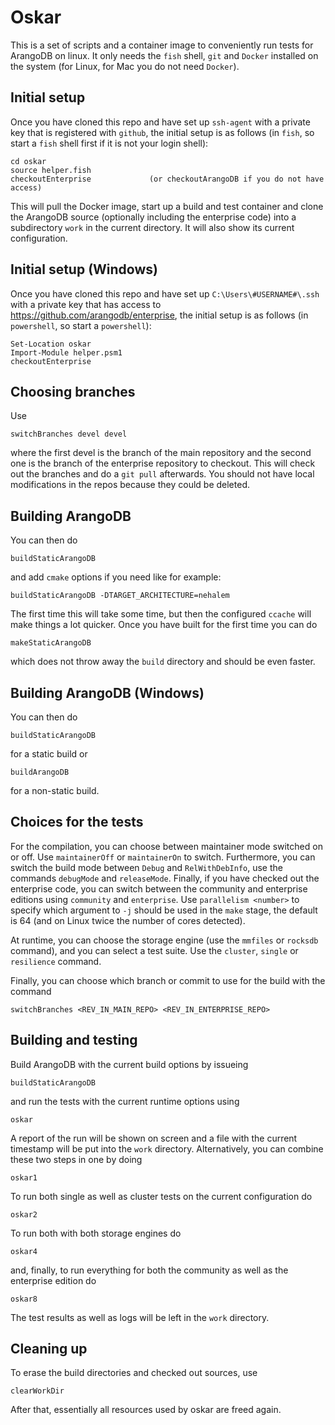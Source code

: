 # Oskar

This is a set of scripts and a container image to conveniently run
tests for ArangoDB on linux. It only needs the `fish` shell, `git` and 
`Docker` installed on the system (for Linux, for Mac you do not need
`Docker`).

## Initial setup

Once you have cloned this repo and have set up `ssh-agent` with a
private key that is registered with `github`, 
the initial setup is as follows (in `fish`, so start a `fish` shell
first if it is not your login shell):

    cd oskar
    source helper.fish
    checkoutEnterprise             (or checkoutArangoDB if you do not have access)
    
This will pull the Docker image, start up a build and test container
and clone the ArangoDB source (optionally including the enterprise code)
into a subdirectory `work` in the current directory. It will also show
its current configuration.

## Initial setup (Windows)

Once you have cloned this repo and have set up `C:\Users\#USERNAME#\.ssh` with a
private key that has access to https://github.com/arangodb/enterprise, 
the initial setup is as follows (in `powershell`, so start a `powershell`):

	Set-Location oskar
	Import-Module helper.psm1
	checkoutEnterprise

## Choosing branches

Use

    switchBranches devel devel

where the first devel is the branch of the main repository and the
second one is the branch of the enterprise repository to checkout. This
will check out the branches and do a `git pull` afterwards. You should
not have local modifications in the repos because they could be deleted.

## Building ArangoDB

You can then do

    buildStaticArangoDB

and add `cmake` options if you need like for example:

    buildStaticArangoDB -DTARGET_ARCHITECTURE=nehalem

The first time this will take some time, but then the configured
`ccache` will make things a lot quicker. Once you have built for the
first time you can do

    makeStaticArangoDB

which does not throw away the `build` directory and should be even
faster.

## Building ArangoDB (Windows)

You can then do

    buildStaticArangoDB

for a static build or

	buildArangoDB
	
for a non-static build.

 
## Choices for the tests

For the compilation, you can choose between maintainer mode switched on or
off. Use `maintainerOff` or `maintainerOn` to switch. Furthermore, you can
switch the build mode between `Debug` and `RelWithDebInfo`, use the commands
`debugMode` and `releaseMode`. Finally, if you have checked out the
enterprise code, you can switch between the community and enterprise
editions using `community` and `enterprise`. Use `parallelism <number>`
to specify which argument to `-j` should be used in the `make` stage,
the default is 64 (and on Linux twice the number of cores detected).

At runtime, you can choose the storage engine (use the `mmfiles` or
`rocksdb` command), and you can select a test suite. Use the `cluster`,
`single` or `resilience` command.

Finally, you can choose which branch or commit to use for the build
with the command

    switchBranches <REV_IN_MAIN_REPO> <REV_IN_ENTERPRISE_REPO>

## Building and testing

Build ArangoDB with the current build options by issueing

    buildStaticArangoDB

and run the tests with the current runtime options using

    oskar

A report of the run will be shown on screen and a file with the current
timestamp will be put into the `work` directory. Alternatively, you can
combine these two steps in one by doing

    oskar1

To run both single as well as cluster tests on the current configuration
do

    oskar2

To run both with both storage engines do

    oskar4

and, finally, to run everything for both the community as well as the
enterprise edition do

    oskar8

The test results as well as logs will be left in the `work` directory.

## Cleaning up

To erase the build directories and checked out sources, use

    clearWorkDir

After that, essentially all resources used by oskar are freed again.
